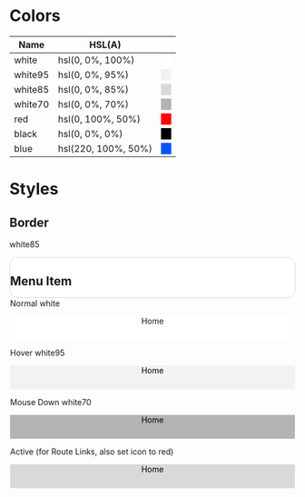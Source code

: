 # Colors

| Name    | HSL(A)              |                                                              |
| ------- | ------------------- | ------------------------------------------------------------ |
| white   | hsl(0, 0%, 100%)    | <span style="width: 1em; height: 1em; background-color: hsl(0, 0%, 100%);">    </span> |
| white95 | hsl(0, 0%, 95%)     | <span style="width: 1em; height: 1em; background-color: hsl(0, 0%, 95%)">    </span> |
| white85 | hsl(0, 0%, 85%)     | <span style="width: 1em; height: 1em; background-color: hsl(0, 0%, 85%)">    </span> |
| white70 | hsl(0, 0%, 70%)     | <span style="width: 1em; height: 1em; background-color: hsl(0, 0%, 70%)">    </span> |
| red     | hsl(0, 100%, 50%)   | <span style="width: 1em; height: 1em; background-color: hsl(0, 100%, 50%)">    </span> |
| black   | hsl(0, 0%, 0%)      | <span style="width: 1em; height: 1em; background-color: hsl(0, 0%, 0%)">    </span> |
| blue    | hsl(220, 100%, 50%) | <span style="width: 1em; height: 1em; background-color: hsl(220, 100%, 50%)">    </span> |

# Styles

## Border

white85

<div style="height: 5em; border: 1px solid hsl(0, 0%, 85%); background-color: white; border-radius: 1em;">

## Menu Item

Normal white

<div style="height: 3em; background-color: hsl(0, 0%, 100%); color: hsl(0, 0, 0%); text-align: center;">Home</div>

Hover white95

<div style="height: 3em; background-color: hsl(0, 0%, 95%); color: hsl(0, 0%, 0%); text-align: center;">Home</div>

Mouse Down white70

<div style="height: 3em; background-color: hsl(0, 0%, 70%); color: hsl(0, 0%, 0%); text-align: center;">Home</div>

Active (for Route Links, also set icon to red)

<div style="height: 3em; background-color: hsl(0, 0%, 85%); color: hsl(0, 0%, 0%); text-align: center;">Home</div>

